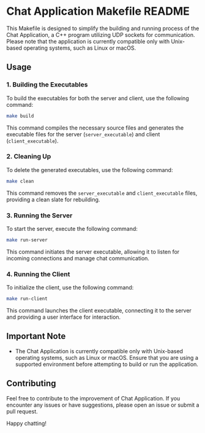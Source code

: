 # Chat Application Makefile README

This Makefile is designed to simplify the building and running process of the Chat Application, a C++ program utilizing UDP sockets for communication. Please note that the application is currently compatible only with Unix-based operating systems, such as Linux or macOS.

## Usage

### 1. Building the Executables

To build the executables for both the server and client, use the following command:

```bash
make build
```

This command compiles the necessary source files and generates the executable files for the server (`server_executable`) and client (`client_executable`).

### 2. Cleaning Up

To delete the generated executables, use the following command:

```bash
make clean
```

This command removes the `server_executable` and `client_executable` files, providing a clean slate for rebuilding.

### 3. Running the Server

To start the server, execute the following command:

```bash
make run-server
```

This command initiates the server executable, allowing it to listen for incoming connections and manage chat communication.

### 4. Running the Client

To initialize the client, use the following command:

```bash
make run-client
```

This command launches the client executable, connecting it to the server and providing a user interface for interaction.

## Important Note

- The Chat Application is currently compatible only with Unix-based operating systems, such as Linux or macOS. Ensure that you are using a supported environment before attempting to build or run the application.

## Contributing

Feel free to contribute to the improvement of Chat Application. If you encounter any issues or have suggestions, please open an issue or submit a pull request.

Happy chatting!
